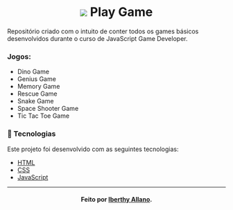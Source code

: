 <h1 align="center">
	<img src="https://creativevip.net/resource-images/15-video-game-icons-1.png">
	Play Game
</h1>

Repositório criado com o intuito de conter todos os games básicos desenvolvidos durante o curso de JavaScript Game Developer. 

### Jogos:
- Dino Game
- Genius Game
- Memory Game
- Rescue Game
- Snake Game
- Space Shooter Game
- Tic Tac Toe Game


### :bookmark_tabs: Tecnologias
Este projeto foi desenvolvido com as seguintes tecnologias:
- [HTML](https://www.w3schools.com/html/)
- [CSS](https://developer.mozilla.org/pt-BR/docs/Web/CSS)
- [JavaScript](https://developer.mozilla.org/pt-BR/docs/Web/JavaScript)

---
<h4 align="center">
    Feito por <a href="https://www.linkedin.com/in/iberthy-allano-bba4771a4" target="_blank"> Iberthy Allano</a>.
</h4>
